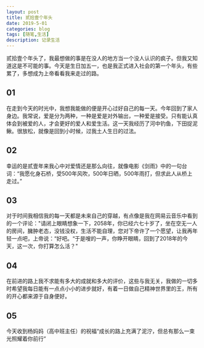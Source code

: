 ```yaml
---
layout: post
title: 贰拾壹个年头
date: 2019-5-01
categories: blog
tags: [随笔,生活]
description: 记录生活
---
```



贰拾壹个年头了，我最想做的事是在没人的地方当一个没人认识的疯子。但我又知道这是不可能的事。今天是生日加五一，也是我正式进入社会的第一个年头，有些累了，多想成为上帝看看我来走过的路。

## 01

在走到今天的时光中，我想我能做的便是开心过好自己的每一天。今年回到了家人身边。我常说，爱是分为两种，一种是爱是对外输出，一种爱是接受。只有能认真体会到被爱的人，才会更好的爱人和爱生活。这一天我经历了河中钓鱼，下田捉泥鳅。很放松，就像是回到小时候，过我土人生日的过法。

## 02

幸运的是贰壹年来我心中对爱情还是那么向往，就像电影《剑雨》中的一句台词：“我愿化身石桥，受500年风吹，500年日晒，500年雨打，但求此人从桥上走过。”

## 03

对于时间我相信我的每一天都是未来自己的穿越，有点像是我在网易云音乐中看到的一个评论："请闭上眼睛想象一下，2058年，你已经六七十岁了，坐在空无一人的房间，臃肿老态，没钱没权，生活不能自理，您对下帝许了一个愿望，让我再年轻一点吧，上帝说：“好吧。“于是嗖的一声，你睁开眼睛，回到了2018年的今天，这一次，你打算怎么活？"

## 04

在前进的路上我不求能有多大的成就和多大的评价，这些与我无关，我做的一切多时希望我每日能有一点点小小的进步就好，有着一日做自己精神世界里的王，所有的开心都来源于自身便好。

## 05

今天收到杨妈妈（高中班主任）的祝福“成长的路上充满了泥泞，但总有那么一束光照耀着你前行”

